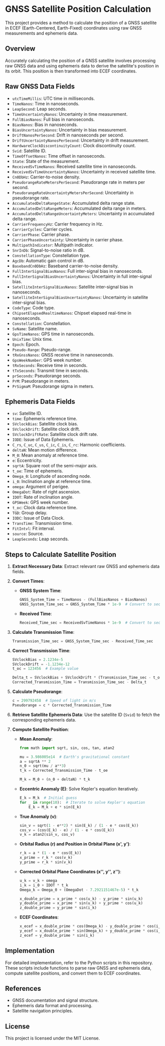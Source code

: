 # GNSS Satellite Position Calculation

This project provides a method to calculate the position of a GNSS satellite in ECEF (Earth-Centered, Earth-Fixed) coordinates using raw GNSS measurements and ephemeris data.

## Overview

Accurately calculating the position of a GNSS satellite involves processing raw GNSS data and using ephemeris data to derive the satellite's position in its orbit. This position is then transformed into ECEF coordinates.

## Raw GNSS Data Fields

- `utcTimeMillis`: UTC time in milliseconds.
- `TimeNanos`: Time in nanoseconds.
- `LeapSecond`: Leap seconds.
- `TimeUncertaintyNanos`: Uncertainty in time measurement.
- `FullBiasNanos`: Full bias in nanoseconds.
- `BiasNanos`: Bias in nanoseconds.
- `BiasUncertaintyNanos`: Uncertainty in bias measurement.
- `DriftNanosPerSecond`: Drift in nanoseconds per second.
- `DriftUncertaintyNanosPerSecond`: Uncertainty in drift measurement.
- `HardwareClockDiscontinuityCount`: Clock discontinuity count.
- `Svid`: Satellite ID.
- `TimeOffsetNanos`: Time offset in nanoseconds.
- `State`: State of the measurement.
- `ReceivedSvTimeNanos`: Received satellite time in nanoseconds.
- `ReceivedSvTimeUncertaintyNanos`: Uncertainty in received satellite time.
- `Cn0DbHz`: Carrier-to-noise density.
- `PseudorangeRateMetersPerSecond`: Pseudorange rate in meters per second.
- `PseudorangeRateUncertaintyMetersPerSecond`: Uncertainty in pseudorange rate.
- `AccumulatedDeltaRangeState`: Accumulated delta range state.
- `AccumulatedDeltaRangeMeters`: Accumulated delta range in meters.
- `AccumulatedDeltaRangeUncertaintyMeters`: Uncertainty in accumulated delta range.
- `CarrierFrequencyHz`: Carrier frequency in Hz.
- `CarrierCycles`: Carrier cycles.
- `CarrierPhase`: Carrier phase.
- `CarrierPhaseUncertainty`: Uncertainty in carrier phase.
- `MultipathIndicator`: Multipath indicator.
- `SnrInDb`: Signal-to-noise ratio in dB.
- `ConstellationType`: Constellation type.
- `AgcDb`: Automatic gain control in dB.
- `BasebandCn0DbHz`: Baseband carrier-to-noise density.
- `FullInterSignalBiasNanos`: Full inter-signal bias in nanoseconds.
- `FullInterSignalBiasUncertaintyNanos`: Uncertainty in full inter-signal bias.
- `SatelliteInterSignalBiasNanos`: Satellite inter-signal bias in nanoseconds.
- `SatelliteInterSignalBiasUncertaintyNanos`: Uncertainty in satellite inter-signal bias.
- `CodeType`: Code type.
- `ChipsetElapsedRealtimeNanos`: Chipset elapsed real-time in nanoseconds.
- `Constellation`: Constellation.
- `SvName`: Satellite name.
- `GpsTimeNanos`: GPS time in nanoseconds.
- `UnixTime`: Unix time.
- `Epoch`: Epoch.
- `Pseudo-Range`: Pseudo-range.
- `tRxGnssNanos`: GNSS receive time in nanoseconds.
- `GpsWeekNumber`: GPS week number.
- `tRxSeconds`: Receive time in seconds.
- `tTxSeconds`: Transmit time in seconds.
- `prSeconds`: Pseudorange seconds.
- `PrM`: Pseudorange in meters.
- `PrSigmaM`: Pseudorange sigma in meters.

## Ephemeris Data Fields

- `sv`: Satellite ID.
- `time`: Ephemeris reference time.
- `SVclockBias`: Satellite clock bias.
- `SVclockDrift`: Satellite clock drift.
- `SVclockDriftRate`: Satellite clock drift rate.
- `IODE`: Issue of Data Ephemeris.
- `C_rs`, `C_uc`, `C_us`, `C_ic`, `C_is`, `C_rc`: Harmonic coefficients.
- `deltaN`: Mean motion difference.
- `M_0`: Mean anomaly at reference time.
- `e`: Eccentricity.
- `sqrtA`: Square root of the semi-major axis.
- `t_oe`: Time of ephemeris.
- `Omega_0`: Longitude of ascending node.
- `i_0`: Inclination angle at reference time.
- `omega`: Argument of perigee.
- `OmegaDot`: Rate of right ascension.
- `IDOT`: Rate of inclination angle.
- `GPSWeek`: GPS week number.
- `t_oc`: Clock data reference time.
- `TGD`: Group delay.
- `IODC`: Issue of Data Clock.
- `TransTime`: Transmission time.
- `FitIntvl`: Fit interval.
- `source`: Source.
- `LeapSeconds`: Leap seconds.

## Steps to Calculate Satellite Position

1. **Extract Necessary Data**: Extract relevant raw GNSS and ephemeris data fields.

2. **Convert Times**:
    - **GNSS System Time**: 
        ```python
        GNSS_System_Time = TimeNanos - (FullBiasNanos + BiasNanos)
        GNSS_System_Time_sec = GNSS_System_Time * 1e-9  # Convert to seconds
        ```

    - **Received Time**: 
        ```python
        Received_Time_sec = ReceivedSvTimeNanos * 1e-9  # Convert to seconds
        ```

3. **Calculate Transmission Time**:
    ```python
    Transmission_Time_sec = GNSS_System_Time_sec - Received_Time_sec
    ```

4. **Correct Transmission Time**:
    ```python
    SVclockBias = 2.1234e-5
    SVclockDrift = -1.1234e-12
    t_oc = 123456  # Example value

    Delta_t = SVclockBias + SVclockDrift * (Transmission_Time_sec - t_oc)
    Corrected_Transmission_Time = Transmission_Time_sec - Delta_t
    ```

5. **Calculate Pseudorange**:
    ```python
    c = 299792458  # Speed of light in m/s
    Pseudorange = c * Corrected_Transmission_Time
    ```

6. **Retrieve Satellite Ephemeris Data**: Use the satellite ID (`Svid`) to fetch the corresponding ephemeris data.

7. **Compute Satellite Position**:
    - **Mean Anomaly**:
        ```python
        from math import sqrt, sin, cos, tan, atan2

        mu = 3.986005e14  # Earth's gravitational constant
        a = sqrtA ** 2
        n_0 = sqrt(mu / a**3)
        t_k = Corrected_Transmission_Time - t_oe

        M_k = M_0 + (n_0 + deltaN) * t_k
        ```

    - **Eccentric Anomaly (E)**: Solve Kepler's equation iteratively.
        ```python
        E_k = M_k  # Initial guess
        for _ in range(10):  # Iterate to solve Kepler's equation
            E_k = M_k + e * sin(E_k)
        ```

    - **True Anomaly (ν)**:
        ```python
        sin_v = sqrt(1 - e**2) * sin(E_k) / (1 - e * cos(E_k))
        cos_v = (cos(E_k) - e) / (1 - e * cos(E_k))
        v_k = atan2(sin_v, cos_v)
        ```

    - **Orbital Radius (r) and Position in Orbital Plane (x', y')**:
        ```python
        r_k = a * (1 - e * cos(E_k))
        x_prime = r_k * cos(v_k)
        y_prime = r_k * sin(v_k)
        ```

    - **Corrected Orbital Plane Coordinates (x'', y'', z'')**:
        ```python
        u_k = v_k + omega
        i_k = i_0 + IDOT * t_k
        Omega_k = Omega_0 + (OmegaDot - 7.2921151467e-5) * t_k

        x_double_prime = x_prime * cos(u_k) - y_prime * sin(u_k)
        y_double_prime = x_prime * sin(u_k) + y_prime * cos(u_k)
        z_double_prime = y_prime * sin(i_k)
        ```

    - **ECEF Coordinates**:
        ```python
        x_ecef = x_double_prime * cos(Omega_k) - y_double_prime * cos(i_k) * sin(Omega_k)
        y_ecef = x_double_prime * sin(Omega_k) + y_double_prime * cos(i_k) * cos(Omega_k)
        z_ecef = y_double_prime * sin(i_k)
        ```

## Implementation

For detailed implementation, refer to the Python scripts in this repository. These scripts include functions to parse raw GNSS and ephemeris data, compute satellite positions, and convert them to ECEF coordinates.

## References

- GNSS documentation and signal structure.
- Ephemeris data format and processing.
- Satellite navigation principles.

## License

This project is licensed under the MIT License.

